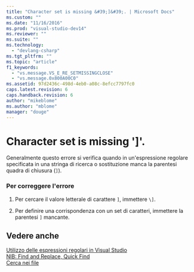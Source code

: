 ```yaml
---
title: "Character set is missing &#39;]&#39;. | Microsoft Docs"
ms.custom: ""
ms.date: "11/16/2016"
ms.prod: "visual-studio-dev14"
ms.reviewer: ""
ms.suite: ""
ms.technology: 
  - "devlang-csharp"
ms.tgt_pltfrm: ""
ms.topic: "article"
f1_keywords: 
  - "vs.message.VS_E_RE_SETMISSINGCLOSE"
  - "vs.message.0x800A00C0"
ms.assetid: 97d2436c-498d-4eb0-a08c-8efcc7797fc0
caps.latest.revision: 6
caps.handback.revision: 6
author: "mikeblome"
ms.author: "mblome"
manager: "douge"
---
```

# Character set is missing &#39;]&#39;.
Generalmente questo errore si verifica quando in un'espressione regolare specificata in una stringa di ricerca o sostituzione manca la parentesi quadra di chiusura \(`]`\).  
  
### Per correggere l'errore  
  
1.  Per cercare il valore letterale di carattere `]`, immettere `\]`.  
  
2.  Per definire una corrispondenza con un set di caratteri, immettere la parentesi `]` mancante.  
  
## Vedere anche  
 [Utilizzo delle espressioni regolari in Visual Studio](../ide/using-regular-expressions-in-visual-studio.md)   
 [NIB: Find and Replace, Quick Find](http://msdn.microsoft.com/it-it/dad03582-4931-4893-83ba-84b37f5b1600)   
 [Cerca nei file](../ide/find-in-files.md)